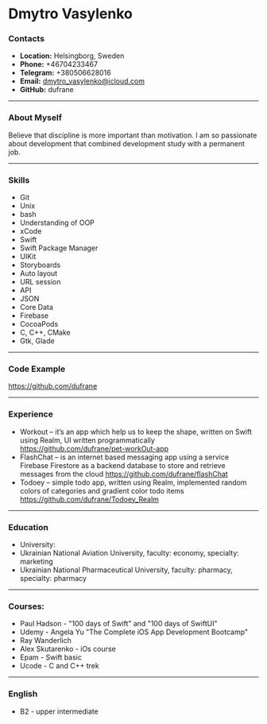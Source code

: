 # Dmytro Vasylenko
### Contacts
* **Location:** Helsingborg, Sweden
* **Phone:** +46704233467
* **Telegram:** +380506628016
* **Email:** dmytro_vasylenko@icloud.com
* **GitHub:** dufrane

****
### About Myself
Believe that discipline is more important than motivation.
I am so passionate about development that combined development study with a permanent job.

****
### Skills
* Git
* Unix
* bash
* Understanding of OOP
* xCode
* Swift
* Swift Package Manager
* UIKit
* Storyboards
* Auto layout
* URL session
* API
* JSON
* Core Data
* Firebase
* CocoaPods
* C, C++, CMake
* Gtk, Glade

****
### Code Example
https://github.com/dufrane

****
### Experience
* Workout – it’s an app which help us to keep the shape, written on Swift using Realm, UI written programmatically https://github.com/dufrane/pet-workOut-app
* FlashChat – is an internet based messaging app using a service Firebase Firestore as a backend database to store and retrieve messages from the cloud https://github.com/dufrane/flashChat
* Todoey – simple todo app, written using Realm, implemented random colors of categories and gradient color todo items https://github.com/dufrane/Todoey_Realm

****
### Education
* University: 
* Ukrainian National Aviation University, faculty: economy, specialty: marketing
* Ukrainian National Pharmaceutical University, faculty: pharmacy, specialty: pharmacy

****
### Courses:
* Paul Hadson - "100 days of Swift" and "100 days of SwiftUI"
* Udemy - Angela Yu "The Complete iOS App Development Bootcamp"
* Ray Wanderlich
* Alex Skutarenko - iOs course
* Epam - Swift basic
* Ucode - C and C++ trek

****
### English
* B2 - upper intermediate